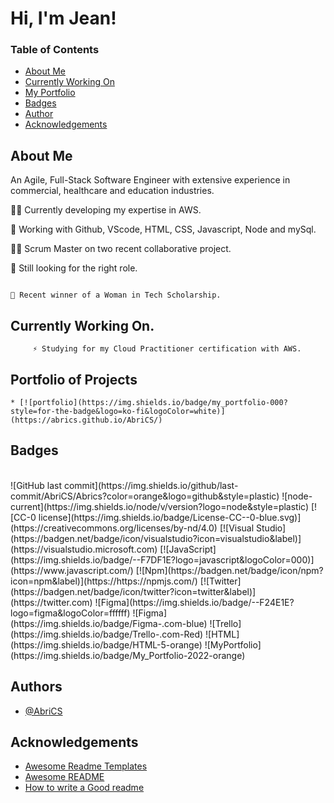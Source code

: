 # Hi, I'm Jean! 

### Table of Contents
* [About Me](#about-me)<br>
* [Currently Working On](#currently-working-on)<br>
* [My Portfolio](#portfolio-of-projects)<br>
* [Badges](#badges)<br>
* [Author](#authors)<br>
* [Acknowledgements](#acknowledgements)<br>

## About Me
An Agile, Full-Stack Software Engineer with extensive experience in commercial, healthcare and education industries.

👩‍💻  Currently developing my expertise in AWS.

🧠  Working with Github, VScode, HTML, CSS, Javascript, Node and mySql.

👯‍♀️  Scrum Master on two recent collaborative project. 

🤔  Still looking for the right role.

```

💬 Recent winner of a Woman in Tech Scholarship.

```


## Currently Working On.
         ⚡️ Studying for my Cloud Practitioner certification with AWS.

## Portfolio of Projects
``` 
* [![portfolio](https://img.shields.io/badge/my_portfolio-000?style=for-the-badge&logo=ko-fi&logoColor=white)](https://abrics.github.io/AbriCS/)
```
  
## Badges
</br>
![GitHub last commit](https://img.shields.io/github/last-commit/AbriCS/Abrics?color=orange&logo=github&style=plastic)
![node-current](https://img.shields.io/node/v/version?logo=node&style=plastic)
[![CC-0 license](https://img.shields.io/badge/License-CC--0-blue.svg)](https://creativecommons.org/licenses/by-nd/4.0)
[![Visual Studio](https://badgen.net/badge/icon/visualstudio?icon=visualstudio&label)](https://visualstudio.microsoft.com)
[![JavaScript](https://img.shields.io/badge/--F7DF1E?logo=javascript&logoColor=000)](https://www.javascript.com/)
[![Npm](https://badgen.net/badge/icon/npm?icon=npm&label)](https://https://npmjs.com/)
[![Twitter](https://badgen.net/badge/icon/twitter?icon=twitter&label)](https://twitter.com)
![Figma](https://img.shields.io/badge/--F24E1E?logo=figma&logoColor=ffffff)
![Figma](https://img.shields.io/badge/Figma-.com-blue)
![Trello](https://img.shields.io/badge/Trello-.com-Red)
![HTML](https://img.shields.io/badge/HTML-5-orange)
![MyPortfolio](https://img.shields.io/badge/My_Portfolio-2022-orange)

## Authors
- [@AbriCS](https://www.github.com/AbriCS)

## Acknowledgements

 - [Awesome Readme Templates](https://awesomeopensource.com/project/elangosundar/awesome-README-templates)
 - [Awesome README](https://github.com/matiassingers/awesome-readme)
 - [How to write a Good readme](https://bulldogjob.com/news/449-how-to-write-a-good-readme-for-your-github-project)




